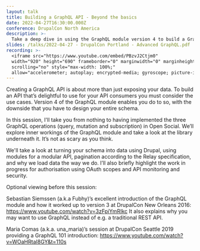 ```yaml
---
layout: talk
title: Building a GraphQL API - Beyond the basics
date: 2022-04-27T16:30:00.000Z
conference: DrupalCon North America
description: >-
  Take a deep dive in using the GraphQL module version 4 to build a GraphQL API for your Drupal project.
slides: /talks/2022-04-27 - DrupalCon Portland - Advanced GraphQL.pdf
recording: >-
  <iframe src="https://www.youtube.com/embed/PBzvJ2Ctjm0"
  width="920" height="690" frameborder="0" marginwidth="0" marginheight="0"  
  scrolling="no" style="max-width: 100%;" 
  allow="accelerometer; autoplay; encrypted-media; gyroscope; picture-in-picture" allowfullscreen></iframe>
---
```

Creating a GraphQL API is about more than just exposing your data. To build an
API that’s delightful to use for your API consumers you must consider the use
cases. Version 4 of the GraphQL module enables you do to so, with the downside
that you have to design your entire schema.

In this session, I'll take you from nothing to having implemented the three
GraphQL operations (query, mutation and subscription) in Open Social. We’ll
explore inner workings of the GraphQL module and take a look at the library
underneath it. It’s not as scary as you think.

We'll take a look at turning your schema into data using Drupal, using modules
for a modular API, pagination according to the Relay specification, and why we 
load data the way we do. I’ll also briefly highlight the work in progress for
authorisation using OAuth scopes and API monitoring and security.

Optional viewing before this session:

Sebastian Siemssen (a.k.a Fubhy)’s excellent introduction of the GraphQL module
and how it worked up to version 3 at DrupalCon New Orleans 2016:
<a href="https://www.youtube.com/watch?v=3zFpiYmRIkc">https://www.youtube.com/watch?v=3zFpiYmRIkc</a>
It also explains why you may want to use GraphQL instead of e.g. a traditional
REST API.

Maria Comas (a.k.a. una_maria)’s session at DrupalCon Seattle 2019 providing a
GraphQL 101 introduction: <a href="https://www.youtube.com/watch?v=WOaHRtaI8GY&t=110s">https://www.youtube.com/watch?v=WOaHRtaI8GY&t=110s</a>
